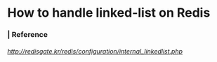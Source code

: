 # How to handle linked-list on Redis 





### | Reference

###### http://redisgate.kr/redis/configuration/internal_linkedlist.php